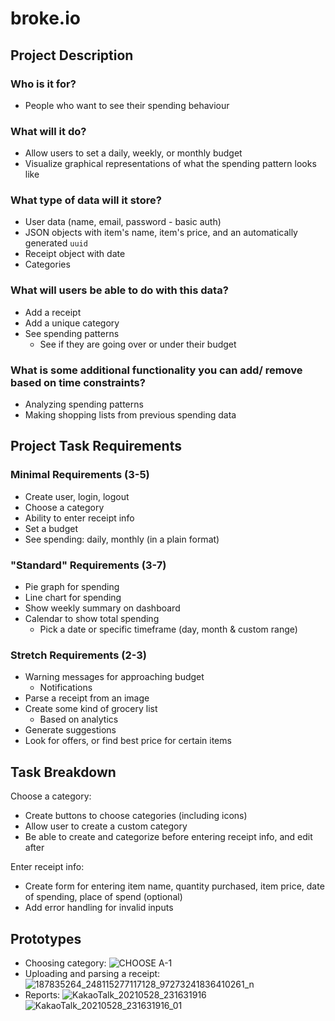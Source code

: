 # broke.io

## Project Description

### Who is it for?
* People who want to see their spending behaviour

### What will it do?
* Allow users to set a daily, weekly, or monthly budget
* Visualize graphical representations of what the spending pattern looks like

### What type of data will it store?
* User data (name, email, password - basic auth)
* JSON objects with item's name, item's price, and an automatically generated `uuid`
* Receipt object with date
* Categories

### What will users be able to do with this data?
* Add a receipt
* Add a unique category
* See spending patterns
     * See if they are going over or under their budget

### What is some additional functionality you can add/ remove based on time constraints?
* Analyzing spending patterns
* Making shopping lists from previous spending data

## Project Task Requirements

### Minimal Requirements (3-5)
* Create user, login, logout
* Choose a category
* Ability to enter receipt info
* Set a budget
* See spending: daily, monthly (in a plain format)

### "Standard" Requirements (3-7)
* Pie graph for spending
* Line chart for spending
* Show weekly summary on dashboard
* Calendar to show total spending
     * Pick a date or specific timeframe (day, month & custom range)

### Stretch Requirements (2-3)
* Warning messages for approaching budget 
     * Notifications
* Parse a receipt from an image
* Create some kind of grocery list
     * Based on analytics
* Generate suggestions
* Look for offers, or find best price for certain items

## Task Breakdown
Choose a category:
* Create buttons to choose categories (including icons)
* Allow user to create a custom category
* Be able to create and categorize before entering receipt info, and edit after

Enter receipt info:
* Create form for entering item name, quantity purchased, item price, date of spending, place of spend (optional)
* Add error handling for invalid inputs

## Prototypes
* Choosing category:
     ![CHOOSE A-1](https://user-images.githubusercontent.com/48393923/119927080-9211b680-bf2d-11eb-9fd1-2a497b693987.jpg)
* Uploading and parsing a receipt:
     ![187835264_248115277117128_97273241836410261_n](https://user-images.githubusercontent.com/37598987/120057173-e84a2c80-bff5-11eb-9891-ce067d19a010.jpg)
* Reports:
    ![KakaoTalk_20210528_231631916](https://user-images.githubusercontent.com/35110824/120060226-5e0cc300-c00b-11eb-8b3d-21fb815a46de.jpg)
    ![KakaoTalk_20210528_231631916_01](https://user-images.githubusercontent.com/35110824/120060227-5ea55980-c00b-11eb-9ae5-d972d288d40f.jpg)


